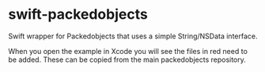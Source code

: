 # swift-packedobjects

Swift wrapper for Packedobjects that uses a simple String/NSData interface.

When you open the example in Xcode you will see the files in red need to be added. These can be copied from the main packedobjects repository.
